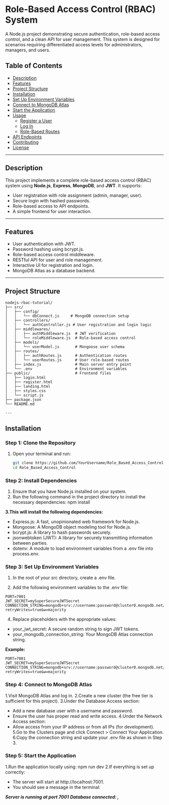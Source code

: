# Role-Based Access Control (RBAC) System

A Node.js project demonstrating secure authentication, role-based access control, and a clean API for user management. This system is designed for scenarios requiring differentiated access levels for administrators, managers, and users.

## Table of Contents
- [Description](#description)
- [Features](#features)
- [Project Structure](#project-structure)
- [Installation](#installation)
- [Set Up Environment Variables](#set-up-environment-variables)
- [Connect to MongoDB Atlas](#connect-to-mongodb-atlas)
- [Start the Application](#start-the-application)
- [Usage](#usage)
  - [Register a User](#register-a-user)
  - [Log In](#log-in)
  - [Role-Based Routes](#role-based-routes)
- [API Endpoints](#api-endpoints)
- [Contributing](#contributing)
- [License](#license)

---

## Description

This project implements a complete role-based access control (RBAC) system using **Node.js**, **Express**, **MongoDB**, and **JWT**. It supports:
- User registration with role assignment (admin, manager, user).
- Secure login with hashed passwords.
- Role-based access to API endpoints.
- A simple frontend for user interaction.

---

## Features

- User authentication with JWT.
- Password hashing using bcrypt.js.
- Role-based access control middleware.
- RESTful API for user and role management.
- Interactive UI for registration and login.
- MongoDB Atlas as a database backend.

---

## Project Structure

```plaintext
nodejs-rbac-tutorial/
├── src/
│   ├── config/
│   │   └── dbConnect.js     # MongoDB connection setup
│   ├── controllers/
│   │   └── authController.js # User registration and login logic
│   ├── middlewares/
│   │   ├── authMiddleware.js  # JWT verification
│   │   └── roleMiddleware.js  # Role-based access control
│   ├── models/
│   │   └── userModel.js       # Mongoose user schema
│   ├── routes/
│   │   ├── authRoutes.js      # Authentication routes
│   │   └── userRoutes.js      # User role-based routes
│   ├── index.js               # Main server entry point
│   └── .env                   # Environment variables
├── public/                    # Frontend files
│   ├── login.html
│   ├── register.html
│   ├── landing.html
│   ├── styles.css
│   └── script.js
├── package.json
└── README.md

---
```
## Installation 

### Step 1: Clone the Repository

1. Open your terminal and run:
   ```bash
   git clone https://github.com/YourUsername/Role_Based_Access_Control.git
   cd Role_Based_Access_Control

### Step 2: Install Dependencies
1. Ensure that you have Node.js installed on your system.
2. Run the following command in the project directory to install the necessary dependencies: npm install

**3.This will install the following dependencies:**
- Express.js: A fast, unopinionated web framework for Node.js.
- Mongoose: A MongoDB object modeling tool for Node.js.
- bcrypt.js: A library to hash passwords securely.
- jsonwebtoken (JWT): A library for securely transmitting information between parties.
- dotenv: A module to load environment variables from a .env file into process.env.

### Step 3: Set Up Environment Variables
1. In the root of your src directory, create a .env file.
   
2. Add the following environment variables to the .env file:
```plaintext
PORT=7001
JWT_SECRET=mySuperSecureJWTSecret
CONNECTION_STRING=mongodb+srv://username:password@cluster0.mongodb.net/myDatabase?retryWrites=true&w=majority
```

4. Replace placeholders with the appropriate values:
- your_jwt_secret: A secure random string to sign JWT tokens.
- your_mongodb_connection_string: Your MongoDB Atlas connection string.

**Example:**
```plaintext
PORT=7001
JWT_SECRET=mySuperSecureJWTSecret
CONNECTION_STRING=mongodb+srv://username:password@cluster0.mongodb.net/myDatabase?retryWrites=true&w=majority
```

### Step 4: Connect to MongoDB Atlas

1.Visit MongoDB Atlas and log in.
2.Create a new cluster (the free tier is sufficient for this project).
3.Under the Database Access section:
- Add a new database user with a username and password.
- Ensure the user has proper read and write access.
4.Under the Network Access section:
- Allow access from your IP address or from all IPs (for development).
5.Go to the Clusters page and click Connect > Connect Your Application.
6.Copy the connection string and update your .env file as shown in Step 3.

### Step 5: Start the Application
1.Run the application locally using:
npm run dev
2.If everything is set up correctly:
- The server will start at http://localhost:7001.
- You should see a message in the terminal:
  
***Server is running at port 7001***
***Database connected: <host>, <database-name>***



